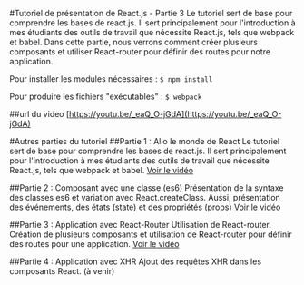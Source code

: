 #Tutoriel de présentation de React.js - Partie 3
Le tutoriel sert de base pour comprendre les bases de react.js. Il sert principalement pour l'introduction à mes étudiants des outils de 
travail que nécessite React.js, tels que webpack et babel.
Dans cette partie, nous verrons comment créer plusieurs composants et utiliser React-router pour définir des routes pour notre application.

Pour installer les modules nécessaires :
`$ npm install`

Pour produire les fichiers "exécutables" : 
`$ webpack`

##url du video
[https://youtu.be/_eaQ_O-jGdA](https://youtu.be/_eaQ_O-jGdA)

#Autres parties du tutoriel
##Partie 1 : Allo le monde de React
Le tutoriel sert de base pour comprendre les bases de react.js. Il sert principalement pour l'introduction à mes étudiants des outils de 
travail que nécessite React.js, tels que webpack et babel.
[Voir le vidéo](https://youtu.be/NZfkRd4OC1E)

##Partie 2 : Composant avec une classe (es6) 
Présentation de la syntaxe des classes es6 et variation avec React.createClass. Aussi, présentation des événements, des états (state) et des propriétés (props)
[Voir le vidéo](https://youtu.be/-Hgoprd_LEM)

##Partie 3 : Application avec React-Router
Utilisation de React-router.
Création de plusieurs composants et utilisation de React-router pour définir des routes pour une application.
[Voir le vidéo](https://youtu.be/_eaQ_O-jGdA)

##Partie 4 : Application avec XHR
Ajout des requêtes XHR dans les composants React. 
(à venir)
